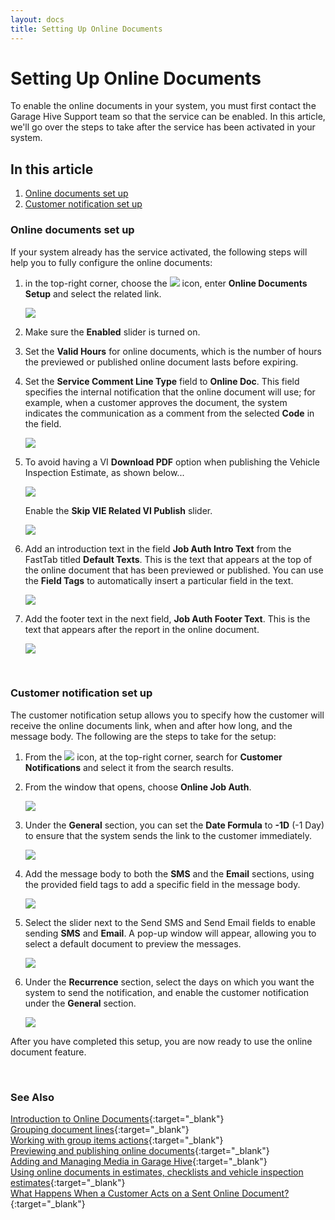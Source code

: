 ```yaml
---
layout: docs
title: Setting Up Online Documents
---
```


# Setting Up Online Documents 
To enable the online documents in your system, you must first contact the Garage Hive Support team so that the service can be enabled. In this article, we'll go over the steps to take after the service has been activated in your system.

## In this article

1. [Online documents set up](#online-documents-set-up)
2. [Customer notification set up](#customer-notification-set-up)

### Online documents set up
If your system already has the service activated, the following steps will help you to fully configure the online documents:

1. in the top-right corner, choose the ![](media/search_icon.png) icon, enter **Online Documents Setup**  and select the related link.

   ![](media/garagehive-online-documents-setup1.gif)

2. Make sure the **Enabled** slider is turned on.
3. Set the **Valid Hours** for online documents, which is the number of hours the previewed or published online document lasts before expiring.
4. Set the **Service Comment Line Type** field to **Online Doc**. This field specifies the internal notification that the online document will use; for example, when a customer approves the document, the system indicates the communication as a comment from the selected **Code** in the field.

   ![](media/garagehive-online-documents-setup2.gif)

5. To avoid having a VI **Download PDF** option when publishing the Vehicle Inspection Estimate, as shown below...

   ![](media/garagehive-online-documents-setup2.1.gif)

   Enable the **Skip VIE Related VI Publish** slider.

   ![](media/garagehive-online-documents-setup2.2.gif)

6. Add an introduction text in the field **Job Auth Intro Text** from the FastTab titled **Default Texts**. This is the text that appears at the top of the online document that has been previewed or published. You can use the **Field Tags** to automatically insert a particular field in the text.

   ![](media/garagehive-online-documents-setup3.gif)

7. Add the footer text in the next field, **Job Auth Footer Text**. This is the text that appears after the report in the online document.

   ![](media/garagehive-online-documents-setup4.gif)

<br>

### Customer notification set up
The customer notification setup allows you to specify how the customer will receive the online documents link, when and after how long, and the message body. The following are the steps to take for the setup:

1. From the ![](media/search_icon.png) icon, at the top-right corner, search for **Customer Notifications** and select it from the search results.
2. From the window that opens, choose **Online Job Auth**.

   ![](media/garagehive-online-documents-setup5.gif)

3. Under the **General** section, you can set the **Date Formula** to **-1D** (-1 Day) to ensure that the system sends the link to the customer immediately.

   ![](media/garagehive-online-documents-setup6.gif)

4. Add the message body to both the **SMS** and the **Email** sections, using the provided field tags to add a specific field in the message body.

   ![](media/garagehive-online-documents-setup7.gif)

5. Select the slider next to the Send SMS and Send Email fields to enable sending **SMS** and **Email**. A pop-up window will appear, allowing you to select a default document to preview the messages.

   ![](media/garagehive-online-documents-setup8.gif)

6. Under the **Recurrence** section, select the days on which you want the system to send the notification, and enable the customer notification under the **General** section.

   ![](media/garagehive-online-documents-setup9.gif)

After you have completed this setup, you are now ready to use the online document feature.

<br>

### **See Also**

[Introduction to Online Documents](garagehive-online-documents-introduction.html){:target="_blank"} \
[Grouping document lines](garagehive-group-items-grouping-document-lines.html){:target="_blank"} \
[Working with group items actions](garagehive-group-items-working-with-group-items-actions.html){:target="_blank"} \
[Previewing and publishing online documents](garagehive-online-documents-previewing-and-publishing-online-documents.html){:target="_blank"} \
[Adding and Managing Media in Garage Hive](garagehive-online-documents-adding-and-managing-media.html){:target="_blank"} \
[Using online documents in estimates, checklists and vehicle inspection estimates](garagehive-online-documents-using-online-documents-in-estimates-checklists-and-vehicle-inspection-estimates.html){:target="_blank"} \
[What Happens When a Customer Acts on a Sent Online Document?](garagehive-online-documents-what-happens-for-customers-actions.html){:target="_blank"}
